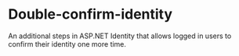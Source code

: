 # Double-confirm-identity
An additional steps in ASP.NET Identity that allows logged in users to confirm their identity one more time.
